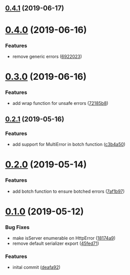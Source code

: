 <a name="0.4.1"></a>

## [0.4.1](https://github.com/ersims/botched/compare/v0.4.0...v0.4.1) (2019-06-17)

<a name="0.4.0"></a>

# [0.4.0](https://github.com/ersims/botched/compare/v0.3.0...v0.4.0) (2019-06-16)

### Features

- remove generic errors ([6922023](https://github.com/ersims/botched/commit/6922023))

<a name="0.3.0"></a>

# [0.3.0](https://github.com/ersims/botched/compare/v0.2.1...v0.3.0) (2019-06-16)

### Features

- add wrap function for unsafe errors ([72185b8](https://github.com/ersims/botched/commit/72185b8))

<a name="0.2.1"></a>

## [0.2.1](https://github.com/ersims/botched/compare/v0.2.0...v0.2.1) (2019-05-16)

### Features

- add support for MultiError in botch function ([c3b4a50](https://github.com/ersims/botched/commit/c3b4a50))

<a name="0.2.0"></a>

# [0.2.0](https://github.com/ersims/botched/compare/v0.1.0...v0.2.0) (2019-05-14)

### Features

- add botch function to ensure botched errors ([7af1b97](https://github.com/ersims/botched/commit/7af1b97))

<a name="0.1.0"></a>

# [0.1.0](https://github.com/ersims/botched/compare/deafa92...v0.1.0) (2019-05-12)

### Bug Fixes

- make isServer enumerable on HttpError ([18174a9](https://github.com/ersims/botched/commit/18174a9))
- remove default serializer export ([45fed71](https://github.com/ersims/botched/commit/45fed71))

### Features

- inital commit ([deafa92](https://github.com/ersims/botched/commit/deafa92))
